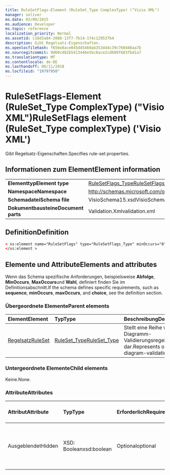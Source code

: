 ```yaml
---
title: RuleSetFlags-Element (RuleSet_Type ComplexType) ("Visio XML")
manager: soliver
ms.date: 03/09/2015
ms.audience: Developer
ms.topic: reference
localization_priority: Normal
ms.assetid: c18d3a84-2088-13f7-7b14-1f4c129537b4
description: Gibt Regelsatz-Eigenschaften.
ms.openlocfilehash: f656e8ace045d45460ab353444c39c760448aa7b
ms.sourcegitcommit: 9d60cd82b5413446e5bc8ace2cd689f683fb41a7
ms.translationtype: MT
ms.contentlocale: de-DE
ms.lasthandoff: 06/11/2018
ms.locfileid: "19797950"
---
```

# <a name="rulesetflags-element-rulesettype-complextype-visio-xml"></a><span data-ttu-id="b97af-103">RuleSetFlags-Element (RuleSet_Type ComplexType) ("Visio XML")</span><span class="sxs-lookup"><span data-stu-id="b97af-103">RuleSetFlags element (RuleSet_Type complexType) ('Visio XML')</span></span>

<span data-ttu-id="b97af-104">Gibt Regelsatz-Eigenschaften.</span><span class="sxs-lookup"><span data-stu-id="b97af-104">Specifies rule-set properties.</span></span>
  
## <a name="element-information"></a><span data-ttu-id="b97af-105">Informationen zum Element</span><span class="sxs-lookup"><span data-stu-id="b97af-105">Element information</span></span>

|||
|:-----|:-----|
|<span data-ttu-id="b97af-106">**Elementtyp**</span><span class="sxs-lookup"><span data-stu-id="b97af-106">**Element type**</span></span> <br/> |[<span data-ttu-id="b97af-107">RuleSetFlags_Type</span><span class="sxs-lookup"><span data-stu-id="b97af-107">RuleSetFlags_Type</span></span>](rulesetflags_type-complextypevisio-xml.md) <br/> |
|<span data-ttu-id="b97af-108">**Namespace**</span><span class="sxs-lookup"><span data-stu-id="b97af-108">**Namespace**</span></span> <br/> |http://schemas.microsoft.com/office/visio/2012/main  <br/> |
|<span data-ttu-id="b97af-109">**Schemadatei**</span><span class="sxs-lookup"><span data-stu-id="b97af-109">**Schema file**</span></span> <br/> |<span data-ttu-id="b97af-110">VisioSchema15.xsd</span><span class="sxs-lookup"><span data-stu-id="b97af-110">VisioSchema15.xsd</span></span>  <br/> |
|<span data-ttu-id="b97af-111">**Dokumentbausteine**</span><span class="sxs-lookup"><span data-stu-id="b97af-111">**Document parts**</span></span> <br/> |<span data-ttu-id="b97af-112">Validation.Xml</span><span class="sxs-lookup"><span data-stu-id="b97af-112">validation.xml</span></span>  <br/> |
   
## <a name="definition"></a><span data-ttu-id="b97af-113">Definition</span><span class="sxs-lookup"><span data-stu-id="b97af-113">Definition</span></span>

```XML
< xs:element name="RuleSetFlags" type="RuleSetFlags_Type" minOccurs="0" maxOccurs="1" >
</xs:element >
```

## <a name="elements-and-attributes"></a><span data-ttu-id="b97af-114">Elemente und Attribute</span><span class="sxs-lookup"><span data-stu-id="b97af-114">Elements and attributes</span></span>

<span data-ttu-id="b97af-115">Wenn das Schema spezifische Anforderungen, beispielsweise **Abfolge**, **MinOccurs**, **MaxOccurs**und **Wahl**, definiert finden Sie im Definitionsabschnitt.</span><span class="sxs-lookup"><span data-stu-id="b97af-115">If the schema defines specific requirements, such as **sequence**, **minOccurs**, **maxOccurs**, and **choice**, see the definition section.</span></span> 
  
### <a name="parent-elements"></a><span data-ttu-id="b97af-116">Übergeordnete Elemente</span><span class="sxs-lookup"><span data-stu-id="b97af-116">Parent elements</span></span>

|<span data-ttu-id="b97af-117">**Element**</span><span class="sxs-lookup"><span data-stu-id="b97af-117">**Element**</span></span>|<span data-ttu-id="b97af-118">**Typ**</span><span class="sxs-lookup"><span data-stu-id="b97af-118">**Type**</span></span>|<span data-ttu-id="b97af-119">**Beschreibung**</span><span class="sxs-lookup"><span data-stu-id="b97af-119">**Description**</span></span>|
|:-----|:-----|:-----|
|[<span data-ttu-id="b97af-120">Regelsatz</span><span class="sxs-lookup"><span data-stu-id="b97af-120">RuleSet</span></span>](ruleset-element-rulesets_type-complextypevisio-xml.md) <br/> |[<span data-ttu-id="b97af-121">RuleSet_Type</span><span class="sxs-lookup"><span data-stu-id="b97af-121">RuleSet_Type</span></span>](ruleset_type-complextypevisio-xml.md) <br/> |<span data-ttu-id="b97af-122">Stellt eine Reihe von Diagramm-Validierungsregeln dar.</span><span class="sxs-lookup"><span data-stu-id="b97af-122">Represents one set of diagram-validation rules.</span></span>  <br/> |
   
### <a name="child-elements"></a><span data-ttu-id="b97af-123">Untergeordnete Elemente</span><span class="sxs-lookup"><span data-stu-id="b97af-123">Child elements</span></span>

<span data-ttu-id="b97af-124">Keine.</span><span class="sxs-lookup"><span data-stu-id="b97af-124">None.</span></span>
  
### <a name="attributes"></a><span data-ttu-id="b97af-125">Attribute</span><span class="sxs-lookup"><span data-stu-id="b97af-125">Attributes</span></span>

|<span data-ttu-id="b97af-126">**Attribut**</span><span class="sxs-lookup"><span data-stu-id="b97af-126">**Attribute**</span></span>|<span data-ttu-id="b97af-127">**Typ**</span><span class="sxs-lookup"><span data-stu-id="b97af-127">**Type**</span></span>|<span data-ttu-id="b97af-128">**Erforderlich**</span><span class="sxs-lookup"><span data-stu-id="b97af-128">**Required**</span></span>|<span data-ttu-id="b97af-129">**Beschreibung**</span><span class="sxs-lookup"><span data-stu-id="b97af-129">**Description**</span></span>|<span data-ttu-id="b97af-130">**Mögliche Werte**</span><span class="sxs-lookup"><span data-stu-id="b97af-130">**Possible values**</span></span>|
|:-----|:-----|:-----|:-----|:-----|
|<span data-ttu-id="b97af-131">Ausgeblendet</span><span class="sxs-lookup"><span data-stu-id="b97af-131">Hidden</span></span>  <br/> |<span data-ttu-id="b97af-132">XSD: Boolean</span><span class="sxs-lookup"><span data-stu-id="b97af-132">xsd:boolean</span></span>  <br/> |<span data-ttu-id="b97af-133">Optional</span><span class="sxs-lookup"><span data-stu-id="b97af-133">optional</span></span>  <br/> |<span data-ttu-id="b97af-134">Gibt an, ob der Regelsatz in der Liste zu überprüfende Regeln angezeigt wird.</span><span class="sxs-lookup"><span data-stu-id="b97af-134">Specifies whether the rule set appears in the Rules to Check list.</span></span>  <br/> |<span data-ttu-id="b97af-135">Werte des Typs xsd: Boolean.</span><span class="sxs-lookup"><span data-stu-id="b97af-135">Values of the xsd:boolean type.</span></span>  <br/> |
   

